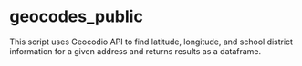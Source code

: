 # geocodes_public

This script uses Geocodio API to find latitude, longitude, and school district information for a given address and returns results as a dataframe. 
